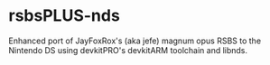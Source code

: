 # rsbsPLUS-nds

Enhanced port of JayFoxRox's (aka jefe) magnum opus RSBS to the Nintendo DS using devkitPRO's devkitARM toolchain and libnds.
